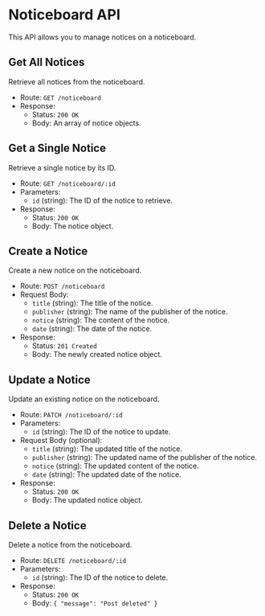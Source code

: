 # Noticeboard API

This API allows you to manage notices on a noticeboard.

## Get All Notices

Retrieve all notices from the noticeboard.

- Route: `GET /noticeboard`
- Response:
    - Status: `200 OK`
    - Body: An array of notice objects.

## Get a Single Notice

Retrieve a single notice by its ID.

- Route: `GET /noticeboard/:id`
- Parameters:
    - `id` (string): The ID of the notice to retrieve.
- Response:
    - Status: `200 OK`
    - Body: The notice object.

## Create a Notice

Create a new notice on the noticeboard.

- Route: `POST /noticeboard`
- Request Body:
    - `title` (string): The title of the notice.
    - `publisher` (string): The name of the publisher of the notice.
    - `notice` (string): The content of the notice.
    - `date` (string): The date of the notice.
- Response:
    - Status: `201 Created`
    - Body: The newly created notice object.

## Update a Notice

Update an existing notice on the noticeboard.

- Route: `PATCH /noticeboard/:id`
- Parameters:
    - `id` (string): The ID of the notice to update.
- Request Body (optional):
    - `title` (string): The updated title of the notice.
    - `publisher` (string): The updated name of the publisher of the notice.
    - `notice` (string): The updated content of the notice.
    - `date` (string): The updated date of the notice.
- Response:
    - Status: `200 OK`
    - Body: The updated notice object.

## Delete a Notice

Delete a notice from the noticeboard.

- Route: `DELETE /noticeboard/:id`
- Parameters:
    - `id` (string): The ID of the notice to delete.
- Response:
    - Status: `200 OK`
    - Body: `{ "message": "Post deleted" }`
